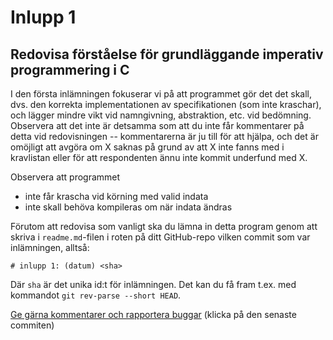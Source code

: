 # Inlupp 1

## Redovisa förståelse för grundläggande imperativ programmering i C

I den första inlämningen fokuserar vi på att programmet gör det
det skall, dvs. den korrekta implementationen av specifikationen
(som inte kraschar), och lägger mindre vikt vid namngivning,
abstraktion, etc. vid bedömning. Observera att det inte är
detsamma som att du inte får kommentarer på detta vid
redovisningen -- kommentarerna är ju till för att hjälpa, och det
är omöjligt att avgöra om X saknas på grund av att X inte fanns
med i kravlistan eller för att respondenten ännu inte kommit
underfund med X.

Observera att programmet

* inte får krascha vid körning med valid indata
* inte skall behöva kompileras om när indata ändras


Förutom att redovisa som vanligt ska du lämna in detta program
genom att skriva i `readme.md`-filen i roten på ditt GitHub-repo
vilken commit som var inlämningen, alltså:

```
# inlupp 1: (datum) <sha>
```

Där `sha` är det unika id:t för inlämningen. Det kan du få fram
t.ex. med kommandot `git rev-parse --short HEAD`.

[Ge gärna kommentarer och rapportera buggar](https://github.com/IOOPM-UU/achievements/commits/master/z100.md) (klicka på den senaste commiten)
